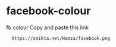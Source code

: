 # facebook-colour
fb colour
      Copy and paste this link
    

      https://smikta.net/Hemza/facebook.png

